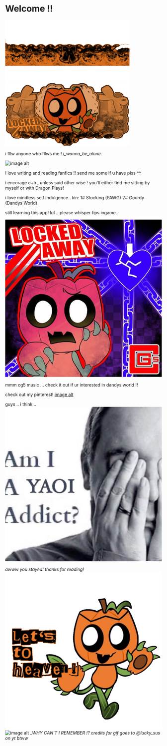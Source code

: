 # Welcome !!
![image alt](https://github.com/Americxne-101/Americxne-101/blob/2a119f10717e81280335ab30243aaf6f90f50115/Untitled450_20251018164356.png)
![image alt](https://github.com/Americxne-101/Americxne-101/blob/d6b80edd3bedd9fe269b518a422c29e9c6fb759d/Untitled450_20251018165402.png)

 i fllw anyone who fllws me !
  _i_wanna_be_alone_.

   ![image alt](https://github.com/Americxne-101/Americxne-101/blob/2a4ac8774842ede9166ba91a394b144bb13b9bc7/d12bccebe5784f19b7a7fc106d367566.gif)


I love writing and reading fanfics !! send me some if u have plss ^^


 i encorage c+h , unless said other wise ! you'll either find me sitting by myself or with Dragon Plays!



i love mindless self indulgence..
 kin: 1# Stocking (PAWG)
      2# Gourdy (Dandys World)


still learning this app! lol ..
   please whisper tips ingame.. 

   
![image alt](https://github.com/Americxne-101/Americxne-101/blob/178722a310094c97e42cbd67ebfa6cfd7356c3df/66b246ea56a16dd68c19933a3d1a2570.jpg)

 mmm cg5 music ... check it out if ur interested in dandys world !! 

   check out my pinterest!
  [image alt](https://pin.it/6n62aM7YG)





guys .. i think ..
![image alt](https://github.com/Americxne-101/Americxne-101/blob/a70dd3696ca05049a2ec6de28592adc2d7a40e49/a7b39a453e31cc90bf52b2d9f1162ddd.jpg)

  *awww you stayed! thanks for reading!*
![image alt](https://github.com/Americxne-101/Americxne-101/blob/e757a008525de86e5bfbf23536d079d885d5e22c/Untitled451_20251018211707.png) ![image alt](https://github.com/Americxne-101/Americxne-101/blob/944fbeff5e0173f4b9bbc5e000ceaa0261f2d8fa/92ec0f6f4c7449eeab2519a8adf85b34.gif) _*WHY CAN'T I REMEMBER !?*
_credits for gif goes to @lucky_sus on yt btww_
